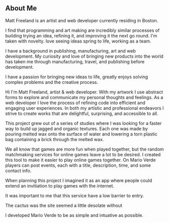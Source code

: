 ## About Me
Matt Freeland is an artist and web developer currently residing in Boston.

I find that programming and art making are incredibly similar processes of building trying an idea, refining it, and improving it the next go round. I'm taken with novelty.
 love seeing ideas spring to life, working as a team.

 I have a background in publishing, manufacturing, art and web development. My curiosity and love of bringing new products into the world has taken me through manufacturing, travel, and publishing before development.

 I have a passion for bringing new ideas to life, greatly enjoys solving complex problems and the creative process.



Hi I'm Matt Freeland, artist & web developer. With my artwork I use abstract forms to explore and communicate my personal thoughts and feelings. As a web developer I love the process of refining code into efficient and engaging user experiences. In both my artistic and professional endeavors I strive to create works that are delightful, surprising, and accessible to all.


<!-- Hello! I’m a Software Engineer with a background in medicine, multimedia art, interaction design, and teaching. I love using logic, big systems thinking, and compassion to solve problems of all kinds, building things that are good for people.

While deepening my skills as a developer, I’ve also become fascinated by Product Management, supporting a diverse team in building the right things, finding the metaphors that help everyone get on the same page, and nurturing positive organization. -->

This project grew out of a series of studies where I was looking for a faster way to build up jagged and organic textures. Each one was made by pouring melted wax onto the surface of water and lowering a torn plastic bag containing a brick through the melted wax.


We all know that games are more fun when played together, but the random matchmaking services for online games leave a lot to be desired. I created this tool to make it easier to play online games together. On Mario Verde players can post events, each with a title, description, time, and some contact info.

When planning this project I imagined it as an app where people could extend an invitiation to play games with the internet.

It was important to me that this service have a low barrier to entry.

The cactus was the site seemed a little desolate without 

I developed Mario Verde to be as simple and intuative as possible.

